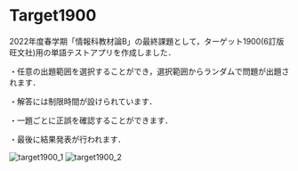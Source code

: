# Target1900
2022年度春学期「情報科教材論B」の最終課題として，ターゲット1900(6訂版 旺文社)用の単語テストアプリを作成しました．

・任意の出題範囲を選択することができ，選択範囲からランダムで問題が出題されます．

・解答には制限時間が設けられています．

・一題ごとに正誤を確認することができます．

・最後に結果発表が行われます．

![target1900_1](https://user-images.githubusercontent.com/101140119/202908453-eb213b72-a01c-4cd2-b8b4-5f5cfc18083c.png)
![target1900_2](https://user-images.githubusercontent.com/101140119/202908459-7c8b0668-6a68-4d1d-8088-db692cbb1786.png)
